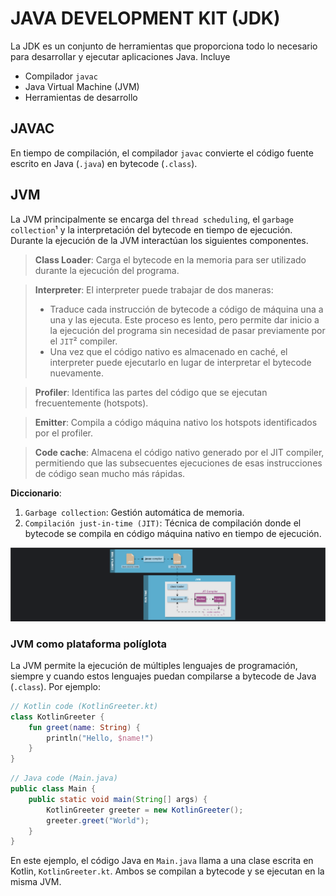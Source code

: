 # JAVA DEVELOPMENT KIT (JDK)

La JDK es un conjunto de herramientas que proporciona todo lo necesario para desarrollar y ejecutar aplicaciones Java.
Incluye 
- Compilador `javac`
- Java Virtual Machine (JVM)
- Herramientas de desarrollo

## JAVAC
En tiempo de compilación, el compilador `javac` convierte el código fuente escrito en Java (`.java`) en bytecode (`.class`).

## JVM
La JVM principalmente se encarga del `thread scheduling`, el `garbage collection`¹ y la interpretación del bytecode en tiempo de ejecución.
Durante la ejecución de la JVM interactúan los siguientes componentes.

> **Class Loader**: Carga el bytecode en la memoria para ser utilizado durante la ejecución del programa.

> **Interpreter**: El interpreter puede trabajar de dos maneras:
>   - Traduce cada instrucción de bytecode a código de máquina una a una y las ejecuta. Este proceso es lento, pero permite dar inicio a la ejecución del programa sin necesidad de pasar previamente por el `JIT`² compiler.
>   - Una vez que el código nativo es almacenado en caché, el interpreter puede ejecutarlo en lugar de interpretar el bytecode nuevamente.

> **Profiler**: Identifica las partes del código que se ejecutan frecuentemente (hotspots).
 
> **Emitter**: Compila a código máquina nativo los hotspots identificados por el profiler.

> **Code cache**: Almacena el código nativo generado por el JIT compiler, permitiendo que las subsecuentes ejecuciones de 
> esas instrucciones de código sean mucho más rápidas.

**Diccionario**:
1. `Garbage collection`: Gestión automática de memoria.
2. `Compilación just-in-time (JIT)`: Técnica de compilación donde el bytecode se compila en código máquina nativo en tiempo de ejecución.

![JDK](./images/jdk.png)

### JVM como plataforma políglota
La JVM permite la ejecución de múltiples lenguajes de programación, siempre y cuando estos lenguajes puedan compilarse a bytecode de Java (`.class`).
Por ejemplo:

```kotlin
// Kotlin code (KotlinGreeter.kt)
class KotlinGreeter {
    fun greet(name: String) {
        println("Hello, $name!")
    }
}
```

```java
// Java code (Main.java)
public class Main {
    public static void main(String[] args) {
        KotlinGreeter greeter = new KotlinGreeter();
        greeter.greet("World");
    }
}
```

En este ejemplo, el código Java en `Main.java` llama a una clase escrita en Kotlin, `KotlinGreeter.kt`. Ambos se compilan a bytecode y se ejecutan en la misma JVM.
